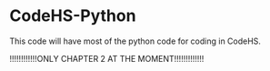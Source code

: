 # CodeHS-Python

This code will have most of the python code for coding in CodeHS.

!!!!!!!!!!!!ONLY CHAPTER 2 AT THE MOMENT!!!!!!!!!!!!!
